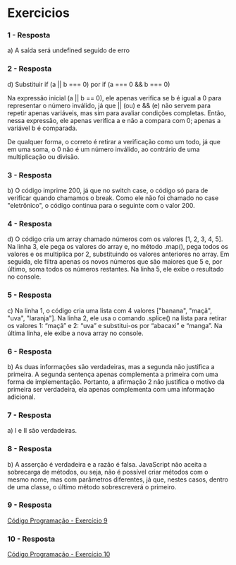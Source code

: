 # Exercicios

### 1 - Resposta

a) A saída será undefined seguido de erro

### 2 - Resposta

d) Substituir if (a || b === 0) por if (a === 0 && b === 0)

Na expressão inicial (a || b == 0), ele apenas verifica se b é igual a 0 para representar o número inválido, já que || (ou) e && (e) não servem para repetir apenas variáveis, mas sim para avaliar condições completas. Então, nessa expressão, ele apenas verifica a e não a compara com 0; apenas a variável b é comparada.

De qualquer forma, o correto é retirar a verificação como um todo, já que em uma soma, o 0 não é um número inválido, ao contrário de uma multiplicação ou divisão.

### 3 - Resposta

b) O código imprime 200, já que no switch case, o código só para de verificar quando chamamos o break. Como ele não foi chamado no case "eletrônico", o código continua para o seguinte com o valor 200.

### 4 - Resposta

d) O código cria um array chamado números com os valores [1, 2, 3, 4, 5]. Na linha 3, ele pega os valores do array e, no método .map(), pega todos os valores e os multiplica por 2, substituindo os valores anteriores no array. Em seguida, ele filtra apenas os novos números que são maiores que 5 e, por último, soma todos os números restantes. Na linha 5, ele exibe o resultado no console.

### 5 - Resposta

c) Na linha 1, o código cria uma lista com 4 valores ["banana", "maçã", "uva", "laranja"]. Na linha 2, ele usa o comando .splice() na lista para retirar os valores 1: “maçã” e 2: “uva” e substitui-os por “abacaxi” e “manga”. Na última linha, ele exibe a nova array no console.

### 6 - Resposta

b) As duas informações são verdadeiras, mas a segunda não justifica a primeira. A segunda sentença apenas complementa a primeira com uma forma de implementação. Portanto, a afirmação 2 não justifica o motivo da primeira ser verdadeira, ela apenas complementa com uma informação adicional.

### 7 - Resposta

a) I e II são verdadeiras.

### 8 - Resposta

b) A asserção é verdadeira e a razão é falsa. JavaScript não aceita a sobrecarga de métodos, ou seja, não é possível criar métodos com o mesmo nome, mas com parâmetros diferentes, já que, nestes casos, dentro de uma classe, o último método sobrescreverá o primeiro.

### 9 - Resposta

[Código Programação - Exercício 9](exercicio9.js)

### 10 - Resposta

[Código Programação - Exercício 10](exercicio10.js)